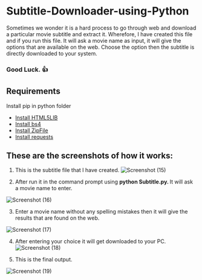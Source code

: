 # Subtitle-Downloader-using-Python

<p>
  Sometimes we wonder it is a hard process to go through web and download a particular movie subtitle and extract it. Wherefore, I have created this file and if you run this file. It will ask a movie name as input, it will give the options that are available on the web. Choose the option then the subtitle is directly downloaded to your system. <h3> Good Luck. 👍</h3> 
</p>

## Requirements
Install pip  in python folder
<ul>
  <li> <a href = "https://pypi.org/project/html5lib/">Install HTML5LIB </a> </li>
  <li> <a href = "https://pypi.org/project/beautifulsoup4/">Install bs4 </a> </li>
  <li> <a href = "https://pypi.org/project/zipfile36/">Install ZipFile </a> </li> 
  <li> <a href = "https://pypi.org/project/requests/">Install requests </a> </li> 
    
</ul>

## These are the screenshots of how it works:

1. This is the subtitle file that I have created.
![Screenshot (15)](https://user-images.githubusercontent.com/56466485/72318649-d72fa280-36c2-11ea-9766-21277912758e.png)

2. After run it in the command prompt using <b> python Subtitle.py. </b>It will ask a movie name to enter.

![Screenshot (16)](https://user-images.githubusercontent.com/56466485/72318712-0219f680-36c3-11ea-9e1a-725a88c03187.png)

3. Enter a movie name without any spelling mistakes then it will give the results that are found on the web.

![Screenshot (17)](https://user-images.githubusercontent.com/56466485/72318722-06deaa80-36c3-11ea-9e88-6f46232244e8.png)

4. After entering your choice it will get downloaded to your PC.
![Screenshot (18)](https://user-images.githubusercontent.com/56466485/72318740-18c04d80-36c3-11ea-8c40-9f2553c147e2.png)

5. This is the final output.

![Screenshot (19)](https://user-images.githubusercontent.com/56466485/72318748-1eb62e80-36c3-11ea-8400-1faafc4fccff.png)



